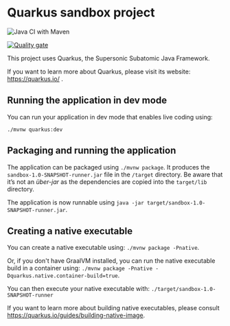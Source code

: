 # Quarkus sandbox project

![Java CI with Maven](https://github.com/shermende/dev.shermende.quarkus.sandbox/workflows/Java%20CI%20with%20Maven/badge.svg?branch=develop)

[![Quality gate](https://sonarcloud.io/api/project_badges/quality_gate?project=shermende_dev.shermende.quarkus.sandbox)](https://sonarcloud.io/dashboard?id=shermende_dev.shermende.quarkus.sandbox)

This project uses Quarkus, the Supersonic Subatomic Java Framework.

If you want to learn more about Quarkus, please visit its website: https://quarkus.io/ .

## Running the application in dev mode

You can run your application in dev mode that enables live coding using:
```
./mvnw quarkus:dev
```

## Packaging and running the application

The application can be packaged using `./mvnw package`.
It produces the `sandbox-1.0-SNAPSHOT-runner.jar` file in the `/target` directory.
Be aware that it’s not an _über-jar_ as the dependencies are copied into the `target/lib` directory.

The application is now runnable using `java -jar target/sandbox-1.0-SNAPSHOT-runner.jar`.

## Creating a native executable

You can create a native executable using: `./mvnw package -Pnative`.

Or, if you don't have GraalVM installed, you can run the native executable build in a container using: `./mvnw package -Pnative -Dquarkus.native.container-build=true`.

You can then execute your native executable with: `./target/sandbox-1.0-SNAPSHOT-runner`

If you want to learn more about building native executables, please consult https://quarkus.io/guides/building-native-image.
